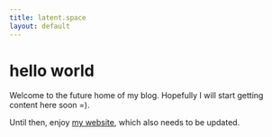 ```yaml
---
title: latent.space
layout: default
---
```


# hello world

Welcome to the future home of my blog.  Hopefully I will start getting content here soon =).

Until then, enjoy [my website](http://mcmahan.io), which also needs to be updated.

